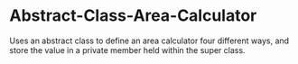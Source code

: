 # Abstract-Class-Area-Calculator
Uses an abstract class to define an area calculator four different ways, and store the value in a private member held within the super class.
